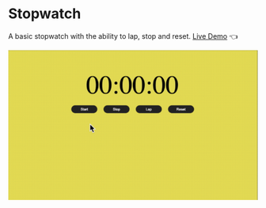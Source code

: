 # Stopwatch

A basic stopwatch with the ability to lap, stop and reset. 
[Live Demo](https://kamyar-mazloom.github.io/Stopwatch/) :point_left:

![stopwatch-Demo](Demo/Stopwatch.gif)

